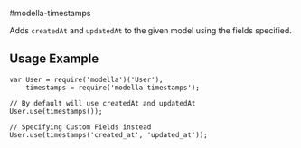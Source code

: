#modella-timestamps

Adds `createdAt` and `updatedAt` to the given model using the fields specified.


## Usage Example

    var User = require('modella')('User'),
        timestamps = require('modella-timestamps');

    // By default will use createdAt and updatedAt
    User.use(timestamps());

    // Specifying Custom Fields instead
    User.use(timestamps('created_at', 'updated_at'));
